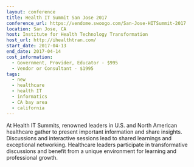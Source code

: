 ```yaml
---
layout: conference
title: Health IT Summit San Jose 2017
conference_url: https://vendome.swoogo.com/San-Jose-HITSummit-2017
location: San Jose, CA
host: Institute for Health Technology Transformation
host_url: http://ihealthtran.com/
start_date: 2017-04-13
end_date: 2017-04-14
cost_information:
  - Government, Provider, Educator - $995
  - Vendor or Consultant - $1995
tags:
  - new
  - healthcare
  - health IT
  - informatics
  - CA bay area
  - california
---
```


At Health IT Summits, renowned leaders in U.S. and North American healthcare gather to present important information and share insights. Discussions and interactive sessions lead to shared learnings and exceptional networking. Healthcare leaders participate in transformative discussions and benefit from a unique environment for learning and professional growth.
